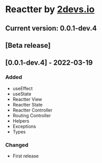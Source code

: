 # Reactter by [2devs.io](https://2devs.io)

## Current version: **0.0.1-dev.4**

## [Beta release]

## [0.0.1-dev.4] - 2022-03-19
### Added
- useEffect
- useState
- Reactter View
- Reactter State
- Reactter Controller
- Routing Controller
- Helpers
- Exceptions
- Types

### Changed
- First release